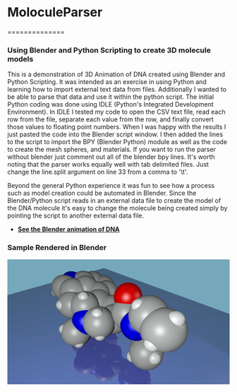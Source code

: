 # MoloculeParser
==============

### Using Blender and Python Scripting to create 3D molecule models

This is a demonstration of 3D Animation of DNA created using Blender and Python Scripting. It was intended as an exercise in using Python and learning how to import external text data from files. Additionally I wanted to be able to parse that data and use it within the python script. The initial Python coding was done using IDLE (Python's Integrated Development Environment). In IDLE I tested my code to open the CSV text file, read each row from the file, separate each value from the row, and finally convert those values to floating point numbers. When I was happy with the results I just pasted the code into the Blender script window. I then added the lines to the script to import the BPY (Blender Python) module as well as the code to create the mesh spheres, and materials. If you want to run the parser without blender just comment out all of the blender bpy lines. It's worth noting that the parser works equally well with tab delimited files. Just change the line.split argument on line 33 from a comma to '\t'.

Beyond the general Python experience it was fun to see how a process such as model creation could be automated in Blender. Since the Blender/Python script reads in an external data file to create the model of the DNA molecule it's easy to change the molecule being created simply by pointing the script to another external data file.

- [**See the Blender animation of DNA**](http://glydeck.com/DNA/DNA.html)

### Sample Rendered in Blender

<img src="./screenShot.png">

